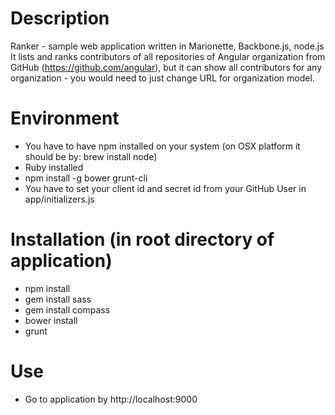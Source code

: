Description
==============

Ranker - sample web application written in Marionette, Backbone.js, node.js
It lists and ranks contributors of all repositories of Angular organization from GitHub (https://github.com/angular), but it can show all contributors for any organization - you would need to just change URL for organization model.

Environment
==============

- You have to have npm installed on your system (on OSX platform it should be by: brew install node)
- Ruby installed
- npm install -g bower grunt-cli
- You have to set your client id and secret id from your GitHub User in app/initializers.js

Installation (in root directory of application)
==============

- npm install
- gem install sass
- gem install compass
- bower install
- grunt

Use
==============

- Go to application by http://localhost:9000